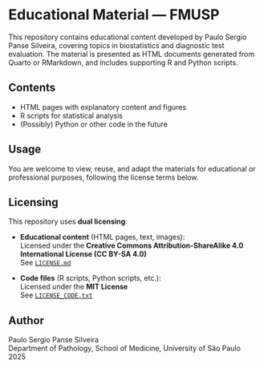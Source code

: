 # Educational Material — FMUSP

This repository contains educational content developed by Paulo Sergio Panse Silveira, covering topics in biostatistics and diagnostic test evaluation. The material is presented as HTML documents generated from Quarto or RMarkdown, and includes supporting R and Python scripts.

## Contents

- HTML pages with explanatory content and figures
- R scripts for statistical analysis
- (Possibly) Python or other code in the future

## Usage

You are welcome to view, reuse, and adapt the materials for educational or professional purposes, following the license terms below.

## Licensing

This repository uses **dual licensing**:

- **Educational content** (HTML pages, text, images):  
  Licensed under the **Creative Commons Attribution-ShareAlike 4.0 International License (CC BY-SA 4.0)**  
  See [`LICENSE.md`](LICENSE.md)

- **Code files** (R scripts, Python scripts, etc.):  
  Licensed under the **MIT License**  
  See [`LICENSE_CODE.txt`](LICENSE_CODE.txt)

## Author

Paulo Sergio Panse Silveira  
Department of Pathology, School of Medicine, University of São Paulo  
2025

